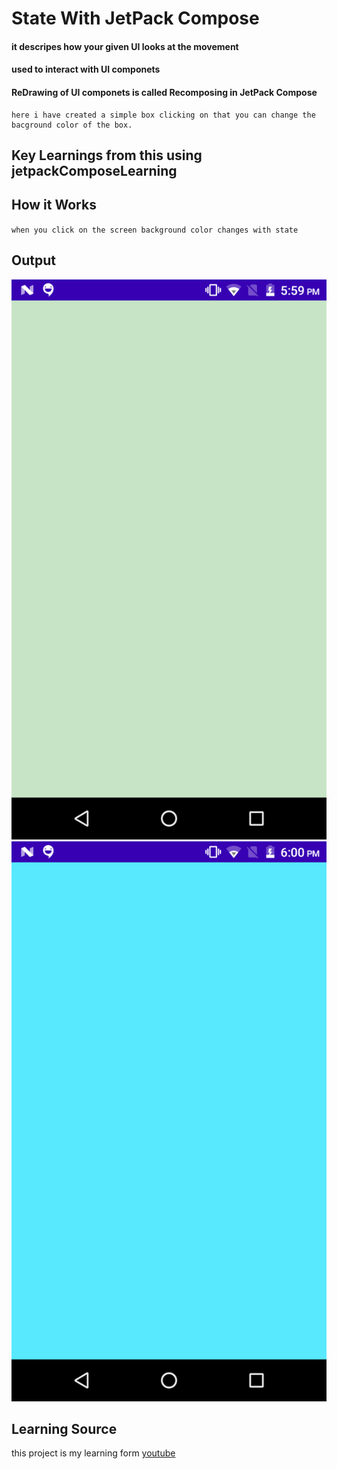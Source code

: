 # State With JetPack Compose
#### it descripes how your given UI looks at the movement
#### used to interact with UI componets
#### ReDrawing of UI componets is called Recomposing in JetPack Compose

```
here i have created a simple box clicking on that you can change the bacground color of the box.
```

## Key Learnings from this using jetpackComposeLearning

## How it Works
``
when you click on the screen background color changes with state
``
## Output
![img.png](img.png)
![img_1.png](img_1.png)

## Learning Source
this project is my learning form [youtube](https://www.youtube.com/watch?v=s3m1PSd7VWc&list=PLQkwcJG4YTCSpJ2NLhDTHhi6XBNfk9WiC&index=7)

